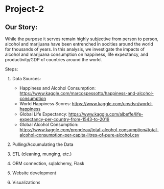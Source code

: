 # Project-2

## Our Story:
While the purpose it serves remain highly subjective from person to person, alcohol and marijuana have been entrenched in socities around the world for thousands of years. In this analysis, we investigate the impacts of alcohol and marijuana consumption on happiness, life expectancy, and productivity/GDP of countries around the world. 

Steps:
1. Data Sources:
   - Happiness and Alcohol Consumption: https://www.kaggle.com/marcospessotto/happiness-and-alcohol-consumption
   - World Happiness Scores:  https://www.kaggle.com/unsdsn/world-happiness
   - Global Life Expectancy: https://www.kaggle.com/albeffe/life-expectancy-per-country-from-1543-to-2019
   - Global Alcohol Consumption: https://www.kaggle.com/prondeau/total-alcohol-consumption#total-alcohol-consumption-per-capita-litres-of-pure-alcohol.csv

2. Pulling/Accumulating the Data
3. ETL (cleaning, munging, etc.)
4. ORM connection, sqlalchemy, Flask
5. Website development
6. Visualizations 